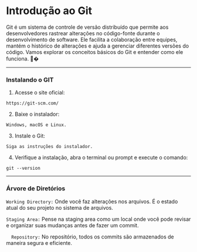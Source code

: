 #  Introdução ao Git 

Git é um sistema de controle de versão distribuído que permite aos
desenvolvedores rastrear alterações no código-fonte durante o desenvolvimento
de software. Ele facilita a colaboração entre equipes, mantém o histórico de
alterações e ajuda a gerenciar diferentes versões do código. Vamos explorar os
conceitos básicos do Git e entender como ele funciona. 📂�

---

### Instalando o GIT

1. Acesse o site oficial:

```
https://git-scm.com/
```

2. Baixe o instalador:

```
Windows, macOS e Linux.
```

3. Instale o Git:

```
Siga as instruções do instalador.
```

4. Verifique a instalação, abra o terminal ou prompt e execute o comando:

```
git --version
```

---

### Árvore de Diretórios

`Working Directory:` Onde você faz alterações nos
arquivos. É o estado atual do seu projeto no sistema de arquivos.

``Staging Area:``  Pense na staging area como um local onde você
pode revisar e organizar suas mudanças antes de fazer um commit.

``  Repository:``  No repositório, todos os commits são armazenados
de maneira segura e eficiente.